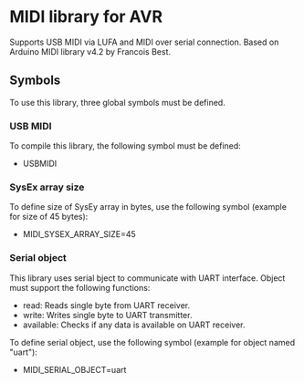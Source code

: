 # MIDI library for AVR

Supports USB MIDI via LUFA and MIDI over serial connection. Based on Arduino MIDI library v4.2 by Francois Best.

## Symbols

To use this library, three global symbols must be defined.

### USB MIDI

To compile this library, the following symbol must be defined:

- USBMIDI

### SysEx array size

To define size of SysEy array in bytes, use the following symbol (example for size of 45 bytes):

- MIDI_SYSEX_ARRAY_SIZE=45

### Serial object

This library uses serial bject to communicate with UART interface. Object must support the following functions:

- read: Reads single byte from UART receiver.
- write: Writes single byte to UART transmitter.
- available: Checks if any data is available on UART receiver.

To define serial object, use the following symbol (example for object named "uart"):

- MIDI_SERIAL_OBJECT=uart
